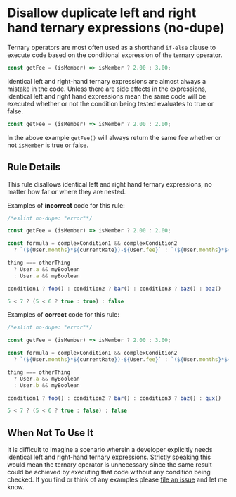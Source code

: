 # Disallow duplicate left and right hand ternary expressions (no-dupe)

Ternary operators are most often used as a shorthand `if-else` clause to execute code based on the
conditional expression of the ternary operator.

```js
const getFee = (isMember) => isMember ? 2.00 : 3.00;
```

Identical left and right-hand ternary expressions are almost always a mistake in the code. Unless
there are side effects in the expressions, identical left and right hand expressions mean the same
code will be executed whether or not the condition being tested evaluates to true or false.

```js
const getFee = (isMember) => isMember ? 2.00 : 2.00;
```

In the above example `getFee()` will always return the same fee whether or not `isMember` is true or
false.

## Rule Details

This rule disallows identical left and right hand ternary expressions, no matter how far or where
they are nested.

Examples of **incorrect** code for this rule:

```js
/*eslint no-dupe: "error"*/

const getFee = (isMember) => isMember ? 2.00 : 2.00;

const formula = complexCondition1 && complexCondition2
  ? `(${User.months}*${currentRate})-${User.fee}` : `(${User.months}*${currentRate})-${User.fee}`

thing === otherThing
  ? User.a && myBoolean
  : User.a && myBoolean

condition1 ? foo() : condition2 ? bar() : condition3 ? baz() : baz()

5 < 7 ? (5 < 6 ? true : true) : false
```

Examples of **correct** code for this rule:

```js
/*eslint no-dupe: "error"*/

const getFee = (isMember) => isMember ? 2.00 : 3.00;

const formula = complexCondition1 && complexCondition2
  ? `(${User.months}*${currentRate})-${User.fee}` : `(${User.months}*${oldRate})-${User.fee}`

thing === otherThing
  ? User.a && myBoolean
  : User.b && myBoolean

condition1 ? foo() : condition2 ? bar() : condition3 ? baz() : qux()

5 < 7 ? (5 < 6 ? true : false) : false
```

## When Not To Use It

It is difficult to imagine a scenario wherein a developer explicitly needs identical left and
right-hand ternary expressions. Strictly speaking this would mean the ternary operator is
unnecessary since the same result could be achieved by executing that code without any condition
being checked. If you find or think of any examples please [file an issue][0] and let me know.

  [0]: https://github.com/GrayedFox/eslint-plugin-ternary/issues/new
